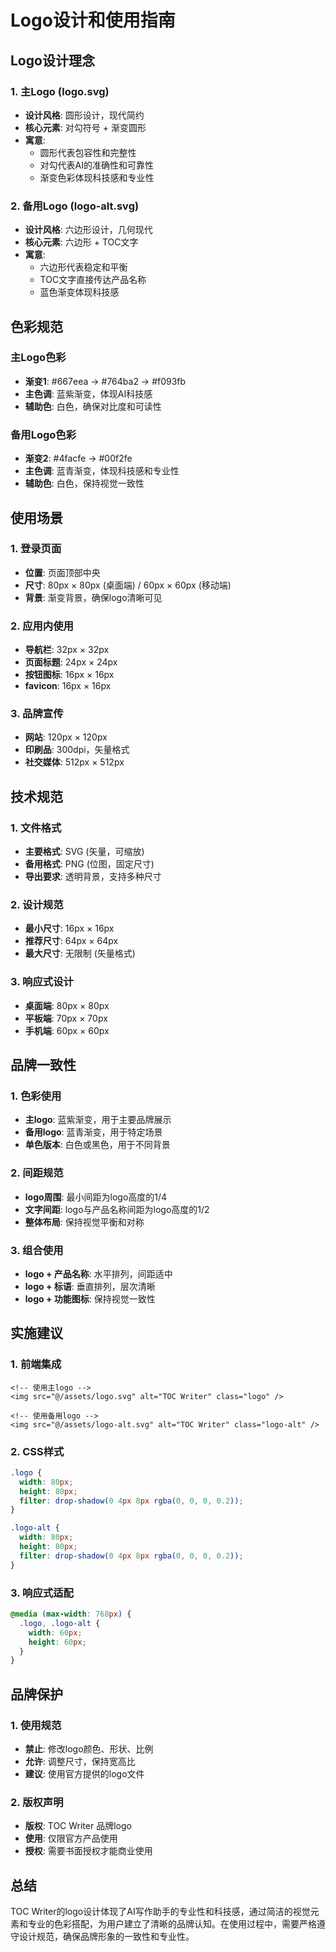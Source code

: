 # Logo设计和使用指南

## Logo设计理念

### 1. 主Logo (logo.svg)
- **设计风格**: 圆形设计，现代简约
- **核心元素**: 对勾符号 + 渐变圆形
- **寓意**: 
  - 圆形代表包容性和完整性
  - 对勾代表AI的准确性和可靠性
  - 渐变色彩体现科技感和专业性

### 2. 备用Logo (logo-alt.svg)
- **设计风格**: 六边形设计，几何现代
- **核心元素**: 六边形 + TOC文字
- **寓意**:
  - 六边形代表稳定和平衡
  - TOC文字直接传达产品名称
  - 蓝色渐变体现科技感

## 色彩规范

### 主Logo色彩
- **渐变1**: #667eea → #764ba2 → #f093fb
- **主色调**: 蓝紫渐变，体现AI科技感
- **辅助色**: 白色，确保对比度和可读性

### 备用Logo色彩
- **渐变2**: #4facfe → #00f2fe
- **主色调**: 蓝青渐变，体现科技感和专业性
- **辅助色**: 白色，保持视觉一致性

## 使用场景

### 1. 登录页面
- **位置**: 页面顶部中央
- **尺寸**: 80px × 80px (桌面端) / 60px × 60px (移动端)
- **背景**: 渐变背景，确保logo清晰可见

### 2. 应用内使用
- **导航栏**: 32px × 32px
- **页面标题**: 24px × 24px
- **按钮图标**: 16px × 16px
- **favicon**: 16px × 16px

### 3. 品牌宣传
- **网站**: 120px × 120px
- **印刷品**: 300dpi，矢量格式
- **社交媒体**: 512px × 512px

## 技术规范

### 1. 文件格式
- **主要格式**: SVG (矢量，可缩放)
- **备用格式**: PNG (位图，固定尺寸)
- **导出要求**: 透明背景，支持多种尺寸

### 2. 设计规范
- **最小尺寸**: 16px × 16px
- **推荐尺寸**: 64px × 64px
- **最大尺寸**: 无限制 (矢量格式)

### 3. 响应式设计
- **桌面端**: 80px × 80px
- **平板端**: 70px × 70px
- **手机端**: 60px × 60px

## 品牌一致性

### 1. 色彩使用
- **主logo**: 蓝紫渐变，用于主要品牌展示
- **备用logo**: 蓝青渐变，用于特定场景
- **单色版本**: 白色或黑色，用于不同背景

### 2. 间距规范
- **logo周围**: 最小间距为logo高度的1/4
- **文字间距**: logo与产品名称间距为logo高度的1/2
- **整体布局**: 保持视觉平衡和对称

### 3. 组合使用
- **logo + 产品名称**: 水平排列，间距适中
- **logo + 标语**: 垂直排列，层次清晰
- **logo + 功能图标**: 保持视觉一致性

## 实施建议

### 1. 前端集成
```vue
<!-- 使用主logo -->
<img src="@/assets/logo.svg" alt="TOC Writer" class="logo" />

<!-- 使用备用logo -->
<img src="@/assets/logo-alt.svg" alt="TOC Writer" class="logo-alt" />
```

### 2. CSS样式
```css
.logo {
  width: 80px;
  height: 80px;
  filter: drop-shadow(0 4px 8px rgba(0, 0, 0, 0.2));
}

.logo-alt {
  width: 80px;
  height: 80px;
  filter: drop-shadow(0 4px 8px rgba(0, 0, 0, 0.2));
}
```

### 3. 响应式适配
```css
@media (max-width: 768px) {
  .logo, .logo-alt {
    width: 60px;
    height: 60px;
  }
}
```

## 品牌保护

### 1. 使用规范
- **禁止**: 修改logo颜色、形状、比例
- **允许**: 调整尺寸，保持宽高比
- **建议**: 使用官方提供的logo文件

### 2. 版权声明
- **版权**: TOC Writer 品牌logo
- **使用**: 仅限官方产品使用
- **授权**: 需要书面授权才能商业使用

## 总结

TOC Writer的logo设计体现了AI写作助手的专业性和科技感，通过简洁的视觉元素和专业的色彩搭配，为用户建立了清晰的品牌认知。在使用过程中，需要严格遵守设计规范，确保品牌形象的一致性和专业性。 
